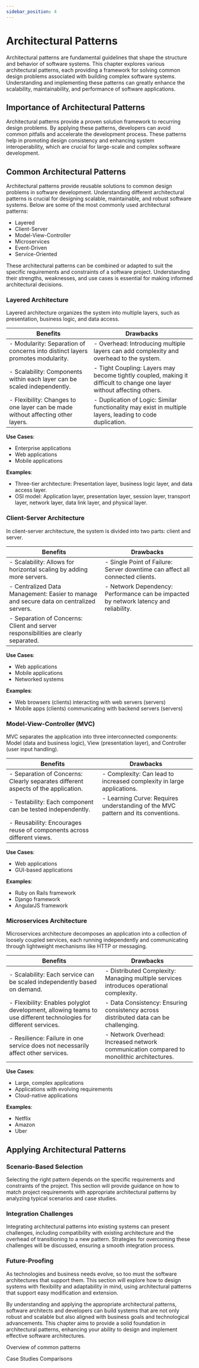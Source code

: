 ```yaml
---
sidebar_position: 4
---
```


# Architectural Patterns

Architectural patterns are fundamental guidelines that shape the structure and behavior of software systems. This chapter explores various architectural patterns, each providing a framework for solving common design problems associated with building complex software systems. Understanding and implementing these patterns can greatly enhance the scalability, maintainability, and performance of software applications.

## Importance of Architectural Patterns

Architectural patterns provide a proven solution framework to recurring design problems. By applying these patterns, developers can avoid common pitfalls and accelerate the development process. These patterns help in promoting design consistency and enhancing system interoperability, which are crucial for large-scale and complex software development.

## Common Architectural Patterns

Architectural patterns provide reusable solutions to common design problems in software development. Understanding different architectural patterns is crucial for designing scalable, maintainable, and robust software systems. Below are some of the most commonly used architectural patterns:

- Layered
- Client-Server
- Model-View-Controller
- Microservices
- Event-Driven
- Service-Oriented

These architectural patterns can be combined or adapted to suit the specific requirements and constraints of a software project. Understanding their strengths, weaknesses, and use cases is essential for making informed architectural decisions.


### Layered Architecture

Layered architecture organizes the system into multiple layers, such as presentation, business logic, and data access.

| Benefits                            | Drawbacks                               |
|-------------------------------------|-----------------------------------------|
| - Modularity: Separation of concerns into distinct layers promotes modularity. | - Overhead: Introducing multiple layers can add complexity and overhead to the system. |
| - Scalability: Components within each layer can be scaled independently. | - Tight Coupling: Layers may become tightly coupled, making it difficult to change one layer without affecting others. |
| - Flexibility: Changes to one layer can be made without affecting other layers. | - Duplication of Logic: Similar functionality may exist in multiple layers, leading to code duplication. |

**Use Cases**:
- Enterprise applications
- Web applications
- Mobile applications

**Examples**:
- Three-tier architecture: Presentation layer, business logic layer, and data access layer.
- OSI model: Application layer, presentation layer, session layer, transport layer, network layer, data link layer, and physical layer.

### Client-Server Architecture

In client-server architecture, the system is divided into two parts: client and server.

| Benefits                                       | Drawbacks                                      |
|------------------------------------------------|------------------------------------------------|
| - Scalability: Allows for horizontal scaling by adding more servers. | - Single Point of Failure: Server downtime can affect all connected clients. |
| - Centralized Data Management: Easier to manage and secure data on centralized servers. | - Network Dependency: Performance can be impacted by network latency and reliability. |
| - Separation of Concerns: Client and server responsibilities are clearly separated. | |

**Use Cases**:
- Web applications
- Mobile applications
- Networked systems

**Examples**:
- Web browsers (clients) interacting with web servers (servers)
- Mobile apps (clients) communicating with backend servers (servers)

### Model-View-Controller (MVC)

MVC separates the application into three interconnected components: Model (data and business logic), View (presentation layer), and Controller (user input handling).

| Benefits                                           | Drawbacks                                          |
|----------------------------------------------------|----------------------------------------------------|
| - Separation of Concerns: Clearly separates different aspects of the application. | - Complexity: Can lead to increased complexity in large applications. |
| - Testability: Each component can be tested independently. | - Learning Curve: Requires understanding of the MVC pattern and its conventions. |
| - Reusability: Encourages reuse of components across different views. | |

**Use Cases**:
- Web applications
- GUI-based applications

**Examples**:
- Ruby on Rails framework
- Django framework
- AngularJS framework

### Microservices Architecture

Microservices architecture decomposes an application into a collection of loosely coupled services, each running independently and communicating through lightweight mechanisms like HTTP or messaging.

| Benefits                                           | Drawbacks                                          |
|----------------------------------------------------|----------------------------------------------------|
| - Scalability: Each service can be scaled independently based on demand. | - Distributed Complexity: Managing multiple services introduces operational complexity. |
| - Flexibility: Enables polyglot development, allowing teams to use different technologies for different services. | - Data Consistency: Ensuring consistency across distributed data can be challenging. |
| - Resilience: Failure in one service does not necessarily affect other services. | - Network Overhead: Increased network communication compared to monolithic architectures. |

**Use Cases**:
- Large, complex applications
- Applications with evolving requirements
- Cloud-native applications

**Examples**:
- Netflix
- Amazon
- Uber



## Applying Architectural Patterns

### Scenario-Based Selection

Selecting the right pattern depends on the specific requirements and constraints of the project. This section will provide guidance on how to match project requirements with appropriate architectural patterns by analyzing typical scenarios and case studies.

### Integration Challenges

Integrating architectural patterns into existing systems can present challenges, including compatibility with existing architecture and the overhead of transitioning to a new pattern. Strategies for overcoming these challenges will be discussed, ensuring a smooth integration process.

### Future-Proofing

As technologies and business needs evolve, so too must the software architectures that support them. This section will explore how to design systems with flexibility and adaptability in mind, using architectural patterns that support easy modification and extension.

By understanding and applying the appropriate architectural patterns, software architects and developers can build systems that are not only robust and scalable but also aligned with business goals and technological advancements. This chapter aims to provide a solid foundation in architectural patterns, enhancing your ability to design and implement effective software architectures.

Overview of common patterns


Case Studies
Comparisons

